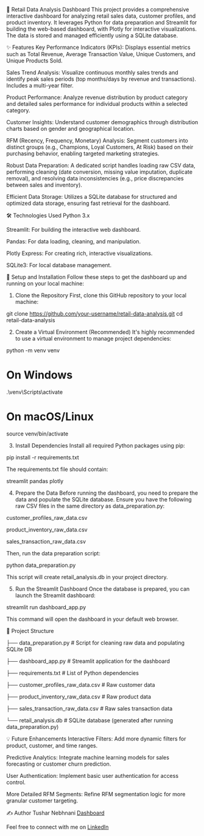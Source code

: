 🛒 Retail Data Analysis Dashboard
This project provides a comprehensive interactive dashboard for analyzing retail sales data, customer profiles, and product inventory. It leverages Python for data preparation and Streamlit for building the web-based dashboard, with Plotly for interactive visualizations. The data is stored and managed efficiently using a SQLite database.

✨ Features
Key Performance Indicators (KPIs): Displays essential metrics such as Total Revenue, Average Transaction Value, Unique Customers, and Unique Products Sold.

Sales Trend Analysis: Visualize continuous monthly sales trends and identify peak sales periods (top months/days by revenue and transactions). Includes a multi-year filter.

Product Performance: Analyze revenue distribution by product category and detailed sales performance for individual products within a selected category.

Customer Insights: Understand customer demographics through distribution charts based on gender and geographical location.

RFM (Recency, Frequency, Monetary) Analysis: Segment customers into distinct groups (e.g., Champions, Loyal Customers, At Risk) based on their purchasing behavior, enabling targeted marketing strategies.

Robust Data Preparation: A dedicated script handles loading raw CSV data, performing cleaning (date conversion, missing value imputation, duplicate removal), and resolving data inconsistencies (e.g., price discrepancies between sales and inventory).

Efficient Data Storage: Utilizes a SQLite database for structured and optimized data storage, ensuring fast retrieval for the dashboard.

🛠️ Technologies Used
Python 3.x

Streamlit: For building the interactive web dashboard.

Pandas: For data loading, cleaning, and manipulation.

Plotly Express: For creating rich, interactive visualizations.

SQLite3: For local database management.

🚀 Setup and Installation
Follow these steps to get the dashboard up and running on your local machine:

1. Clone the Repository
First, clone this GitHub repository to your local machine:

git clone https://github.com/your-username/retail-data-analysis.git
cd retail-data-analysis

2. Create a Virtual Environment (Recommended)
It's highly recommended to use a virtual environment to manage project dependencies:

python -m venv venv
# On Windows
.\venv\Scripts\activate
# On macOS/Linux
source venv/bin/activate

3. Install Dependencies
Install all required Python packages using pip:

pip install -r requirements.txt

The requirements.txt file should contain:

streamlit
pandas
plotly

4. Prepare the Data
Before running the dashboard, you need to prepare the data and populate the SQLite database. Ensure you have the following raw CSV files in the same directory as data_preparation.py:

customer_profiles_raw_data.csv

product_inventory_raw_data.csv

sales_transaction_raw_data.csv

Then, run the data preparation script:

python data_preparation.py

This script will create retail_analysis.db in your project directory.

5. Run the Streamlit Dashboard
Once the database is prepared, you can launch the Streamlit dashboard:

streamlit run dashboard_app.py

This command will open the dashboard in your default web browser.

📁 Project Structure

├── data_preparation.py         # Script for cleaning raw data and populating SQLite DB

├── dashboard_app.py            # Streamlit application for the dashboard

├── requirements.txt            # List of Python dependencies

├── customer_profiles_raw_data.csv  # Raw customer data

├── product_inventory_raw_data.csv  # Raw product data

├── sales_transaction_raw_data.csv  # Raw sales transaction data

└── retail_analysis.db          # SQLite database (generated after running data_preparation.py)

💡 Future Enhancements
Interactive Filters: Add more dynamic filters for product, customer, and time ranges.

Predictive Analytics: Integrate machine learning models for sales forecasting or customer churn prediction.

User Authentication: Implement basic user authentication for access control.

More Detailed RFM Segments: Refine RFM segmentation logic for more granular customer targeting.

✍️ Author
Tushar Nebhnani
[Dashboard](https://retail-dashboard-analysis-tushar-nebhnani.streamlit.app/)

Feel free to connect with me on [LinkedIn](www.linkedin.com/in/tushar-nebhnani)
